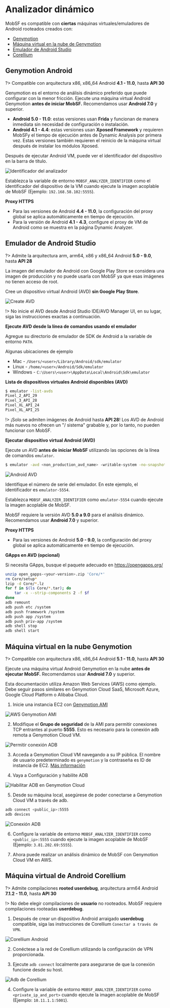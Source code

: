 # Analizador dinámico

MobSF es compatible con **ciertas** máquinas virtuales/emuladores de Android rooteados creados con:
* [Genymotion](https://www.genymotion.com/download/)
* [Máquina virtual en la nube de Genymotion](https://www.genymotion.com/pricing/)
* [Emulador de Android Studio](https://developer.android.com/studio)
* [Corellium](https://support.corellium.com/getting-started/introduction-to-virtual-devices/quickstart-for-android)

## Genymotion Android
?> Compatible con arquitectura x86, x86_64 Android **4.1 - 11.0**, hasta **API 30**

Genymotion es el entorno de análisis dinámico preferido que puede configurar con la menor fricción. Ejecute una máquina virtual Android Genymotion **antes de iniciar MobSF.** Recomendamos usar **Android 7.0** y superior.

* **Android 5.0 - 11.0**: estas versiones usan **Frida** y funcionan de manera inmediata sin necesidad de configuración o instalación.
* **Android 4.1 - 4.4**: estas versiones usan **Xposed Framework** y requieren MobSFy el tiempo de ejecución antes de Dynamic Analysis por primera vez. Estas versiones también requieren el reinicio de la máquina virtual después de instalar los módulos Xposed.

Después de ejecutar Android VM, puede ver el identificador del dispositivo en la barra de título.


![Identificador del analizador](https://github.com/MobSF/Mobile-Security-Framework-MobSF/assets/4301109/6204cdf4-1bc6-4b9a-a9f6-99db64c2f8e2)

Establezca la variable de entorno `MOBSF_ANALYZER_IDENTIFIER` como el identificador del dispositivo de la VM cuando ejecute la imagen acoplable de MobSF (Ejemplo: `192.168.58.102:5555`).

**Proxy HTTPS**

* Para las versiones de Android **4.4 - 11.0**, la configuración del proxy global se aplica automáticamente en tiempo de ejecución.
* Para la versión de Android **4.1 - 4.3**, configure el proxy de VM de Android como se muestra en la página Dynamic Analyzer.

## Emulador de Android Studio
?> Admite la arquitectura arm, arm64, x86 y x86_64 Android **5.0 - 9.0**, hasta **API 28**

La imagen del emulador de Android con Google Play Store se considera una imagen de producción y no puede usarla con MobSF ya que esas imágenes no tienen acceso de root.

Cree un dispositivo virtual Android (AVD) **sin Google Play Store**.

![Create AVD](https://github.com/MobSF/Mobile-Security-Framework-MobSF/assets/4301109/28199a89-847a-411f-9f85-e1179b5f835a)

!> No inicie el AVD desde Android Studio IDE/AVD Manager UI, en su lugar, siga las instrucciones exactas a continuación.


**Ejecute AVD desde la línea de comandos usando el emulador**

Agregue su directorio de emulador de SDK de Android a la variable de entorno `PATH`.

Algunas ubicaciones de ejemplo

* Mac - `/Users/<user>/Library/Android/sdk/emulator`
* Linux - `/home/<user>/Android/Sdk/emulator`
* Windows - `C:\Users\<user>\AppData\Local\Android\Sdk\emulator`

**Lista de dispositivos virtuales Android disponibles (AVD)**

```bash
$ emulator -list-avds
Pixel_2_API_29
Pixel_3_API_28
Pixel_XL_API_24
Pixel_XL_API_25
```

!> ¡Solo se admiten imágenes de Android hasta **API 28**! Los AVD de Android más nuevos no ofrecen un "/ sistema" grabable y, por lo tanto, no pueden funcionar con MobSF.

**Ejecutar dispositivo virtual Android (AVD)**

Ejecute un AVD **antes de iniciar MobSF** utilizando las opciones de la línea de comandos `emulator`.

```bash
$ emulator -avd <non_production_avd_name> -writable-system -no-snapshot
```

![Android AVD](https://github.com/MobSF/Mobile-Security-Framework-MobSF/assets/4301109/e9e849b6-69ad-47a4-8693-c75a0e1aa7cb)

Identifique el número de serie del emulador. En este ejemplo, el identificador es `emulator-5554`.

Establezca `MOBSF_ANALYZER_IDENTIFIER` como `emulator-5554` cuando ejecute la imagen acoplable de MobSF.

MobSF requiere la versión AVD **5.0 a 9.0** para el análisis dinámico. Recomendamos usar **Android 7.0** y superior.

**Proxy HTTPS**

* Para las versiones de Android **5.0 - 9.0**, la configuración del proxy global se aplica automáticamente en tiempo de ejecución.

**GApps en AVD (opcional)**

Si necesita GApps, busque el paquete adecuado en <https://opengapps.org/>

```bash
unzip open_gapps-<your-version>.zip 'Core/*'
rm Core/setup*
lzip -d Core/*.lz
for f in $(ls Core/*.tar); do
    tar -x --strip-components 2 -f $f
done
adb remount
adb push etc /system
adb push framework /system
adb push app /system
adb push priv-app /system
adb shell stop
adb shell start
```

## Máquina virtual en la nube Genymotion
?> Compatible con arquitectura x86, x86_64 Android **5.1 - 11.0**, hasta **API 30**

Ejecute una máquina virtual Android Genymotion en la nube **antes de ejecutar MobSF.** Recomendamos usar **Android 7.0** y superior.

Esta documentación utiliza Amazon Web Services (AWS) como ejemplo. Debe seguir pasos similares en Genymotion Cloud SaaS, Microsoft Azure, Google Cloud Platform o Alibaba Cloud.

1. Inicie una instancia EC2 con [Genymotion AMI](https://aws.amazon.com/marketplace/seller-profile?id=933724b4-d35f-4266-905e-e52e4792bc45)

![AWS Genymotion AMI](https://user-images.githubusercontent.com/4301109/81505732-7bb3a100-92bf-11ea-9ba5-b1899810db2e.png)

2. Modifique el **Grupo de seguridad** de la AMI para permitir conexiones TCP entrantes al puerto **5555**. Esto es necesario para la conexión adb remota a Genymotion Cloud VM.

![Permitir conexión ADB](https://user-images.githubusercontent.com/4301109/81505878-9b979480-92c0-11ea-9456-32cf5254d381.png)

3. Acceda a Genymotion Cloud VM navegando a su IP pública. El nombre de usuario predeterminado es `genymotion` y la contraseña es ID de instancia de EC2.
[Más información](https://docs.genymotion.com/paas/02_Getting_Started/021_AWS/)

4. Vaya a Configuración y habilite ADB

![Habilitar ADB en Genymotion Cloud](https://user-images.githubusercontent.com/4301109/81505975-46a84e00-92c1-11ea-82a5-8912f96849b1.png)

5. Desde su máquina local, asegúrese de poder conectarse a Genymotion Cloud VM a través de adb.


```bash
adb connect <public_ip>:5555
adb devices
```

![Conexión ADB](https://user-images.githubusercontent.com/4301109/81506018-9be45f80-92c1-11ea-8486-fcac8daee7be.png)

6. Configure la variable de entorno `MOBSF_ANALYZER_IDENTIFIER` como `<public_ip>:5555` cuando ejecute la imagen acoplable de MobSF (Ejemplo: `3.81.202.69:5555`).

7. Ahora puede realizar un análisis dinámico de MobSF con Genymotion Cloud VM en AWS.

## Máquina virtual de Android Corellium

?> Admite compilaciones **rooted userdebug**, arquitectura arm64 Android **7.1.2 - 11.0**, hasta **API 30**

!> No debe elegir compilaciones de **usuario** no rooteados. MobSF requiere compilaciones rooteadas **userdebug**.

1. Después de crear un dispositivo Android arraigado **userdebug** compatible, siga las instrucciones de Corellium `Conectar a través de VPN`.

![Corellium Android](https://github.com/MobSF/Mobile-Security-Framework-MobSF/assets/4301109/f384421c-98af-47b1-8d98-29641d9ca974)

2. Conéctese a la red de Corellium utilizando la configuración de VPN proporcionada.

3. Ejecute `adb connect` localmente para asegurarse de que la conexión funcione desde su host.

![Adb de Corellium](https://github.com/MobSF/Mobile-Security-Framework-MobSF/assets/4301109/c6f1135e-b1ef-4a14-b9bf-6ebfab2e3cca)

4. Configure la variable de entorno `MOBSF_ANALYZER_IDENTIFIER` como `<private_ip_and_port>` cuando ejecute la imagen acoplable de MobSF (Ejemplo: `10.11.1.1:5001`).